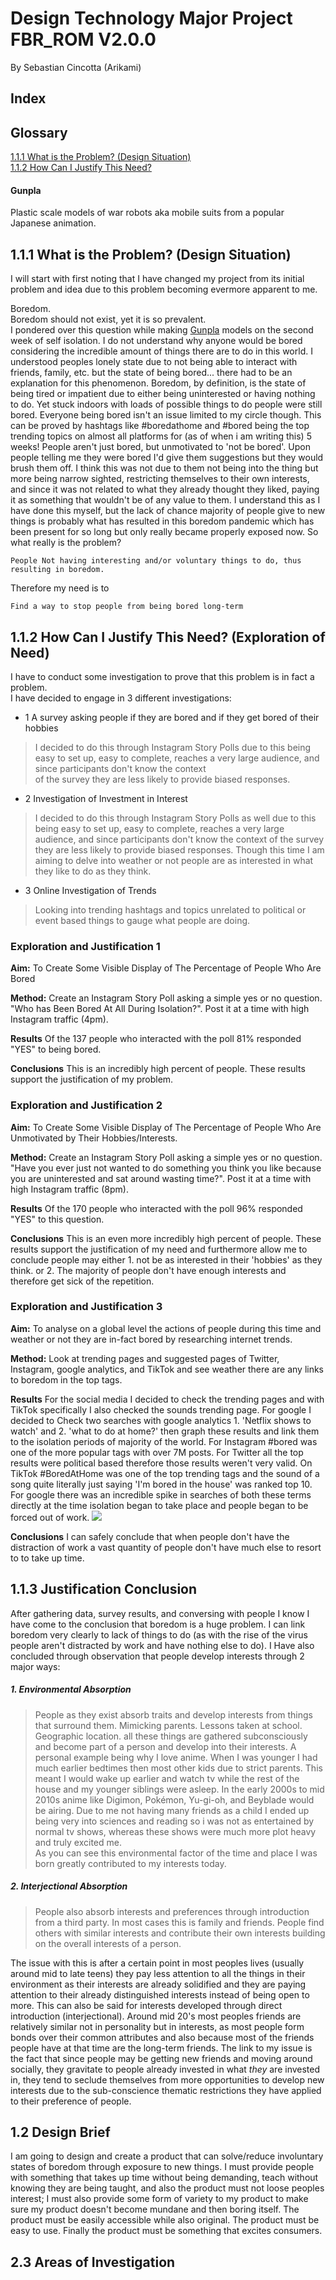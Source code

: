 # Design Technology Major Project FBR_ROM V2.0.0
By Sebastian Cincotta (Arikami)
## Index

##  Glossary
[1.1.1 What is the Problem? (Design Situation)](#111-what-is-the-problem-design-situation)<br/>
[1.1.2 How Can I Justify This Need?](#112-how-can-i-justify-this-need-exploration-of-need) 


#### Gunpla 
Plastic scale models of war robots aka mobile suits from a popular Japanese animation.<br/>

## 1.1.1 What is the Problem? (Design Situation)

I will start with first noting that I have changed my project from its initial problem and idea due to this problem becoming evermore apparent to me.<br/>

Boredom.<br/>
Boredom should not exist, yet it is so prevalent.<br/>
I pondered over this question while making [Gunpla](#gunpla) models on the second week of self isolation. I do not understand why anyone would be bored considering the incredible amount of things there are to do in this world. I understood peoples lonely state due to not being able to interact with friends, family, etc. but the state of being bored... there had to be an explanation for this phenomenon. Boredom, by definition, is the state of being tired or impatient due to either being uninterested or having nothing to do. Yet stuck indoors with loads of possible things to do people were still bored. Everyone being bored isn't an issue limited to my circle though. This can be proved by hashtags like #boredathome and #bored being the top trending topics on almost all platforms for (as of when i am writing this) 5 weeks! People aren't just bored, but unmotivated to 'not be bored'. Upon people telling me they were bored I'd give them suggestions but they would brush them off. I think this was not due to them not being into the thing but more being narrow sighted, restricting themselves to their own interests, and since it was not related to what they already thought they liked, paying it as something that wouldn't be of any value to them. I understand this as I have done this myself, but the lack of chance majority of people give to new things is probably what has resulted in this boredom pandemic which has been present for so long but only really became properly exposed now. 
So what really is the problem?<br/>

```People Not having interesting and/or voluntary things to do, thus resulting in boredom.```<br/>

Therefore my need is to<br/>

```Find a way to stop people from being bored long-term```

## 1.1.2 How Can I Justify This Need? (Exploration of Need)

I have to conduct some investigation to prove that this problem is in fact a problem.<br/>
I have decided to engage in 3 different investigations:<br/>

* 1 A survey asking people if they are bored and if they get bored of their hobbies
>I decided to do this through Instagram Story Polls due to this being 
>easy to set up, easy to complete, reaches a very large audience, and 
>since participants don't know the context  
>of the survey they are less likely to provide biased responses.

* 2 Investigation of Investment in Interest 
>I decided to do this through Instagram Story Polls as well due to this 
>being easy to set up, easy to complete, reaches a very large audience, 
>and since participants don't know the
>context of the survey they are less likely to provide biased 
>responses. Though this time I am aiming to delve into weather or not 
>people are as interested in what they like to do 
>as they think.

* 3 Online Investigation of Trends
>Looking into trending hashtags and topics unrelated to political or 
>event based things to gauge what people are doing.

### Exploration and Justification 1

**Aim:** To Create Some Visible Display of The Percentage of People Who Are Bored<br/>

**Method:** Create an Instagram Story Poll asking a simple yes or no question. "Who has Been Bored At All During Isolation?". Post it at a time with high Instagram traffic (4pm).<br/>

**Results** Of the 137 people who interacted with the poll 81% responded "YES" to being bored.<br/>

**Conclusions** This is an incredibly high percent of people. These results support the justification of my problem.<br/>


### Exploration and Justification 2

**Aim:** To Create Some Visible Display of The Percentage of People Who Are Unmotivated by Their Hobbies/Interests.<br/>

**Method:** Create an Instagram Story Poll asking a simple yes or no question. "Have you ever just not wanted to do something you think you like because you are uninterested and sat around wasting time?". Post it at a time with high Instagram traffic (8pm).<br/>

**Results** Of the 170 people who interacted with the poll 96% responded "YES" to this question.<br/>

**Conclusions** This is an even more incredibly high percent of people. These results support the justification of my need and furthermore allow me to conclude people may either 1. not be as interested in their 'hobbies' as they think. or 2. The majority of people don't have enough interests and therefore get sick of the repetition.<br/>


### Exploration and Justification 3

**Aim:** To analyse on a global level the actions of people during this time and weather or not they are in-fact bored by researching internet trends.<br/>

**Method:** Look at trending pages and suggested pages of Twitter, Instagram, google analytics, and TikTok and see weather there are any links to boredom in the top tags.<br/>

**Results**  For the social media I decided to check the trending pages and with TikTok specifically I also checked the sounds trending page. For google I decided to Check two searches with google analytics 1. 'Netflix shows to watch' and 2. 'what to do at home?' then graph these results and link them to the isolation periods of majority of the world.
For Instagram #bored was one of the more popular tags with over 7M posts. For Twitter all the top results were political based therefore those results weren't very valid. On TikTok #BoredAtHome was one of the top trending tags and the sound of a song quite literally just saying 'I'm bored in the house' was ranked top 10. For google there was an incredible spike in searches of both these terms directly at the time isolation began to take place and people began to be forced out of work.
![](../master/Images/analytics1.PNG) <br/>

**Conclusions** I can safely conclude that when people don't have the distraction of work a vast quantity of people don't have much else to resort to to take up time. <br/>

## 1.1.3 Justification Conclusion
After gathering data, survey results, and conversing with people I know I have come to the conclusion that boredom is a huge problem. I can link boredom very clearly to lack of things to do (as with the rise of the virus people aren't distracted by work and have nothing else to do). I Have also concluded through observation that people develop interests through 2 major ways:<br/>

##### 1. Environmental Absorption 
>People as they exist absorb traits and develop interests from things that surround them. Mimicking parents. Lessons taken at school. Geographic location. all these things are 
>gathered subconsciously and become part of a person and develop into their interests. A personal example being why I love anime. When I was younger I had much earlier bedtimes then 
>most other kids due to strict parents. This meant I would wake up earlier and watch tv while the rest of the house and my younger siblings were asleep. In the early 2000s to mid 
>2010s anime like Digimon, Pokémon, Yu-gi-oh, and Beyblade would be airing. Due to me not having many friends as a child I ended up being very into sciences and reading so i was not 
>as entertained by normal tv shows, whereas these shows were much more plot heavy and truly excited me. <br/>
>As you can see this environmental factor of the time and place I was born greatly contributed to my interests today. <br/>

##### 2. Interjectional Absorption 
>People also absorb interests and preferences through introduction from a third party. In most cases this is family and friends. People find others with similar interests and 
>contribute their own interests building on the overall interests of a person. <br/>

The issue with this is after a certain point in most peoples lives (usually around mid to late teens) they pay less attention to all the things in their environment as their interests are already solidified and they are paying attention to their already distinguished interests instead of being open to more. This can also be said for interests developed through direct introduction (interjectional). Around mid 20's most peoples friends are relatively similar not in personality but in interests, as most people form bonds over their common attributes and also because most of the friends people have at that time are the long-term friends. The link to my issue is the fact that since people may be getting new friends and moving around socially, they gravitate to people already invested in what *they* are invested in, they tend to seclude themselves from more opportunities to develop new interests due to the sub-conscience thematic restrictions they have applied to their preference of people.



## 1.2 Design Brief
I am going to design and create a product that can solve/reduce involuntary states of boredom through exposure to new things. I must provide people with something that takes up time without being demanding, teach without knowing they are being taught, and also the product must not loose peoples interest; I must also provide some form of variety to my product to make sure my product doesn't become mundane and then boring itself. The product must be easily accessible while also original. The product must be easy to use. Finally the product must be something that excites consumers.<br/>

## 2.3 Areas of Investigation